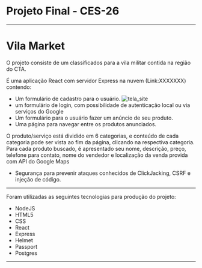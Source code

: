 # Projeto Final - CES-26
 
 ---

 # Vila Market

 O projeto consiste de um classificados para a vila militar contida na região do CTA.

É uma aplicação React com servidor Express na nuvem (Link:XXXXXXX) contendo:

- Um formulário de cadastro para o usuário.
![tela_site](https://user-images.githubusercontent.com/37601918/96807424-e4658480-13ec-11eb-9ecc-f7c96a152eeb.PNG)
- um formulário de login, com possibilidade de autenticação local ou via serviços do Google
- Um formulário para o usuário fazer um anúncio de seu produto.
- Uma página para navegar entre os produtos anunciados.

O produto/serviço está dividido em 6 categorias, e conteúdo de cada categoria pode ser vista ao fim da página, clicando na respectiva categoria. Para cada produto buscado, é apresentado seu nome, descrição, preço, telefone para contato, nome do vendedor e localização da venda provida com API do Google Maps

- Segurança para prevenir ataques conhecidos de ClickJacking, CSRF e injeção de código.

---

Foram utilizadas as seguintes tecnologias para produção do projeto:

- NodeJS
- HTML5
- CSS
- React
- Express
- Helmet
- Passport
- Postgres

---
